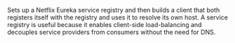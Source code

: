 Sets up a Netflix Eureka service registry and then builds a client that both registers itself with the registry and uses it to resolve its own host. A service registry is useful because it enables client-side load-balancing and decouples service providers from consumers without the need for DNS.